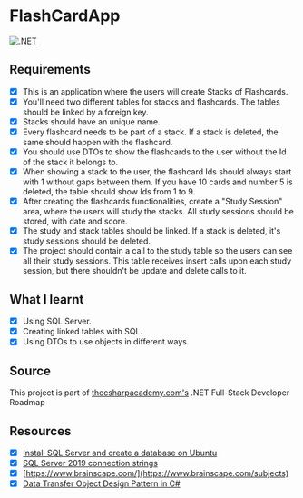 # FlashCardApp

[![.NET](https://github.com/kimfom01/FlashCardApp/actions/workflows/dotnet.yml/badge.svg)](https://github.com/kimfom01/FlashCardApp/actions/workflows/dotnet.yml)

## Requirements  
- [x] This is an application where the users will create Stacks of Flashcards.
- [x] You'll need two different tables for stacks and flashcards. The tables should be linked by a foreign key.
- [x] Stacks should have an unique name.
- [x] Every flashcard needs to be part of a stack. If a stack is deleted, the same should happen with the flashcard.
- [x] You should use DTOs to show the flashcards to the user without the Id of the stack it belongs to.
- [x] When showing a stack to the user, the flashcard Ids should always start with 1 without gaps between them. If you have 10 cards and number 5 is deleted, the table should show Ids from 1 to 9.
- [x] After creating the flashcards functionalities, create a "Study Session" area, where the users will study the stacks. All study sessions should be stored, with date and score.
- [x] The study and stack tables should be linked. If a stack is deleted, it's study sessions should be deleted.
- [x] The project should contain a call to the study table so the users can see all their study sessions. This table receives insert calls upon each study session, but there shouldn't be update and delete calls to it.

## What I learnt
- [x] Using SQL Server.
- [x] Creating linked tables with SQL.
- [x] Using DTOs to use objects in different ways.

## Source
This project is part of [thecsharpacademy.com's](https://www.thecsharpacademy.com/) .NET Full-Stack Developer Roadmap

## Resources
- [x] [Install SQL Server and create a database on Ubuntu](https://learn.microsoft.com/en-us/sql/linux/quickstart-install-connect-ubuntu?view=sql-server-ver16)
- [x] [SQL Server 2019 connection strings](https://www.connectionstrings.com/sql-server-2019/)
- [x] [https://www.brainscape.com/](https://www.brainscape.com/subjects)
- [x] [Data Transfer Object Design Pattern in C#](https://www.codeproject.com/Articles/1050468/Data-Transfer-Object-Design-Pattern-in-Csharp)
